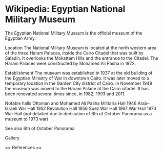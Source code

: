 
# Wikipedia: Egyptian National Military Museum
The Egyptian National Military Museum is the official museum of the Egyptian Army.

Location
The National Military Museum is located at the north western area of the three Haram Palaces, inside the Cairo Citadel that was built by Saladin. It overlooks the Mokattam Hills and the entrance to the Citadel. The Haram Palaces were constructed by Mohamed Ali Pasha in 1872.

Establishment
The museum was established in 1937 at the old building of the Egyptian Ministry of War in downtown Cairo. It was later moved to a temporary location in the Garden City district of Cairo. In November 1949 the museum was moved to the Haram Palace at the Cairo citadel. It has been renovated several times since, in 1982, 1993 and 2011.

Notable halls
Ottoman and Mohamed Ali Pasha Militaria Hall
1948 Arab–Israeli War Hall
1952 Revolution Hall
1956 Suez War Hall
1967 War Hall
1973 War Hall (not detailed due to dedication of 6th of October Panorama as a museum to 1973 war)

See also
6th of October Panorama

Gallery

		
			
			
		
		
			
			
		
		
			
			
		
		
			
			
		
		
			
			
		
		
			
			
		
		
			
			
		
		
			
			
		


== References ==